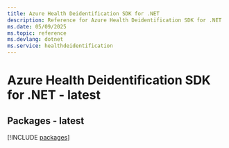 ```yaml
---
title: Azure Health Deidentification SDK for .NET
description: Reference for Azure Health Deidentification SDK for .NET
ms.date: 05/09/2025
ms.topic: reference
ms.devlang: dotnet
ms.service: healthdeidentification
---
```

# Azure Health Deidentification SDK for .NET - latest
## Packages - latest
[!INCLUDE [packages](health-deidentification-index.md)]